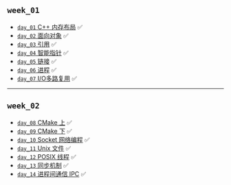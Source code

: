 ## `week_01`
- [`day_01` C++ 内存布局](https://github.com/cherry77-cloud/Rookie2024_07/blob/main/week_01/day_01.md) ✅
- [`day_02` 面向对象](https://github.com/cherry77-cloud/Rookie2024_07/blob/main/week_01/day_02.md) ✅
- [`day_03` 引用](https://github.com/cherry77-cloud/Rookie2024_07/blob/main/week_01/day_03.md) ✅
- [`day_04` 智能指针](https://github.com/cherry77-cloud/Rookie2024_07/blob/main/week_01/day_04.md) ✅
- [`day_05` 链接](https://github.com/cherry77-cloud/Rookie2024_07/blob/main/week_01/day_05.md) ✅
- [`day_06` 进程](https://github.com/cherry77-cloud/Rookie2024_07/blob/main/week_01/day_06.md) ✅
- [`day_07` I/O多路复用](https://github.com/cherry77-cloud/Rookie2024_07/blob/main/week_01/day_07.md) ✅

---
## `week_02`
- [`day_08` CMake 上](https://github.com/cherry77-cloud/Rookie2024_07/blob/main/week_02/day_08.md) ✅
- [`day_09` CMake 下](https://github.com/cherry77-cloud/Rookie2024_07/blob/main/week_02/day_09.md) ✅
- [`day_10` Socket 网络编程](https://github.com/cherry77-cloud/Rookie2024_07/blob/main/week_02/day_10.md) ✅
- [`day_11` Unix 文件](https://github.com/cherry77-cloud/Rookie2024_07/blob/main/week_02/day_11.md) ✅
- [`day_12` POSIX 线程](https://github.com/cherry77-cloud/Rookie2024_07/blob/main/week_02/day_12.md) ✅
- [`day_13` 同步机制](https://github.com/cherry77-cloud/Rookie2024_07/blob/main/week_02/day_13.md) ✅
- [`day_14` 进程间通信 IPC](https://github.com/cherry77-cloud/Rookie2024_07/blob/main/week_02/day_14.md) ✅
